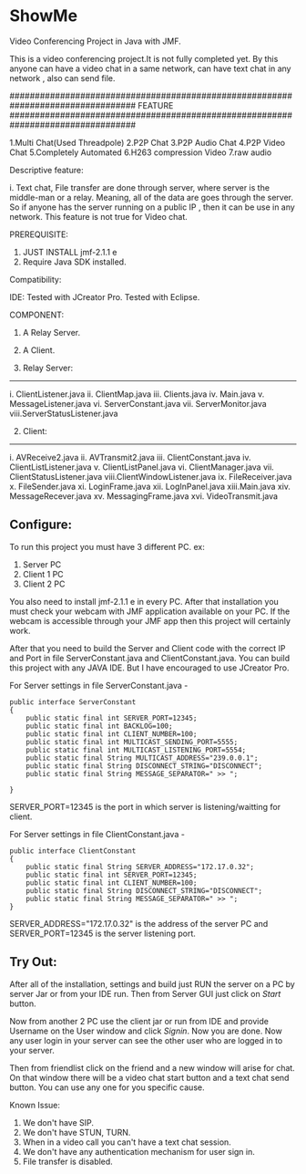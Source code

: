 
ShowMe
======

Video Conferencing Project in Java with JMF.


This is a video conferencing project.It is not fully completed yet. 
By this anyone can have a video chat in a same network, can have text chat in any network , also can send file.

#################################################################################
FEATURE
#################################################################################

1.Multi Chat(Used Threadpole)
2.P2P Chat
3.P2P Audio Chat
4.P2P Video Chat
5.Completely Automated
6.H263 compression Video
7.raw audio

Descriptive feature:

i. Text chat, File transfer are done through server, where server is the middle-man or a relay. Meaning, all of the data are goes through the server. So if anyone has the server running on a public IP , then it can be use in any network. This feature is not true for Video chat.


PREREQUISITE:

1. JUST INSTALL jmf-2.1.1 e
2. Require Java SDK installed.


Compatibility:

IDE:
Tested with JCreator Pro.
Tested with Eclipse.


COMPONENT:

1. A Relay Server.
2. A Client. 


1. Relay Server:
----------------

i.   ClientListener.java
ii.  ClientMap.java
iii. Clients.java
iv.  Main.java
v.   MessageListener.java
vi.  ServerConstant.java
vii. ServerMonitor.java
viii.ServerStatusListener.java


2. Client:
----------

i.   AVReceive2.java
ii.  AVTransmit2.java
iii. ClientConstant.java
iv.  ClientListListener.java
v.   ClientListPanel.java
vi.  ClientManager.java
vii. ClientStatusListener.java
viii.ClientWindowListener.java
ix.  FileReceiver.java
x.   FileSender.java
xi.  LoginFrame.java
xii. LogInPanel.java
xiii.Main.java
xiv. MessageRecever.java
xv.  MessagingFrame.java
xvi. VideoTransmit.java


Configure:
----------

To run this project you must have 3 different PC. 
ex: 
1. Server PC
2. Client 1 PC
3. Client 2 PC

You also need to install jmf-2.1.1 e in every PC. After that installation you must check your webcam with JMF application available on your PC. If the webcam is accessible through your JMF app then this project will certainly work.

After that you need to build the Server and Client code with the correct IP and Port in file ServerConstant.java and ClientConstant.java. You can build this project with any JAVA IDE. But I have encouraged to use JCreator Pro.

For Server settings in file ServerConstant.java -

```
public interface ServerConstant
{
    public static final int SERVER_PORT=12345;
    public static final int BACKLOG=100;
    public static final int CLIENT_NUMBER=100;
    public static final int MULTICAST_SENDING_PORT=5555;
    public static final int MULTICAST_LISTENING_PORT=5554;
    public static final String MULTICAST_ADDRESS="239.0.0.1";
    public static final String DISCONNECT_STRING="DISCONNECT";
    public static final String MESSAGE_SEPARATOR=" >> ";
    
}
```

SERVER_PORT=12345 is the port in which server is listening/waitting for client.


For Server settings in file ClientConstant.java -
```
public interface ClientConstant
{
    public static final String SERVER_ADDRESS="172.17.0.32";
    public static final int SERVER_PORT=12345;
    public static final int CLIENT_NUMBER=100;
    public static final String DISCONNECT_STRING="DISCONNECT";
    public static final String MESSAGE_SEPARATOR=" >> ";
}
```

SERVER_ADDRESS="172.17.0.32" is the address of the server PC and SERVER_PORT=12345 is the server listening port.

Try Out:
--------

After all of the installation, settings and build just RUN the server on a PC by server Jar or from your IDE run. Then from Server GUI just click on *Start* button.

Now from another 2 PC use the client jar or run from IDE and provide Username on the User window and click *Signin*.
Now you are done. Now any user login in your server can see the other user who are logged in to your server.

Then from friendlist click on the friend and a new window will arise for chat. On that window there will be a video chat start button and a text chat send button. You can use any one for you specific cause.



Known Issue:

1. We don't have SIP.
2. We don't have STUN, TURN.
3. When in a video call you can't have a text chat session.
4. We don't have any authentication mechanism for user sign in.
5. File transfer is disabled.




